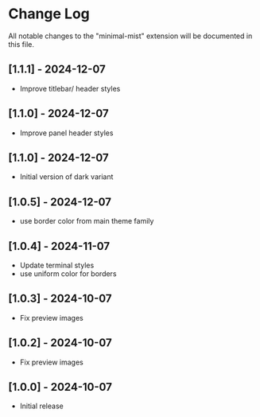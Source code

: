 # Change Log

All notable changes to the "minimal-mist" extension will be documented in this file.

## [1.1.1] - 2024-12-07

- Improve titlebar/ header styles

## [1.1.0] - 2024-12-07

- Improve panel header styles

## [1.1.0] - 2024-12-07

- Initial version of dark variant

## [1.0.5] - 2024-12-07

- use border color from main theme family

## [1.0.4] - 2024-11-07

- Update terminal styles
- use uniform color for borders

## [1.0.3] - 2024-10-07

- Fix preview images

## [1.0.2] - 2024-10-07

- Fix preview images

## [1.0.0] - 2024-10-07

- Initial release
